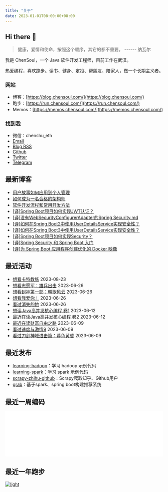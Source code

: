 ```yaml
---
title: "关于"
date: 2023-01-01T08:00:00+08:00
---
```


<!-- readme starts -->

## Hi there 👋

> 健康，爱情和使命，按照这个顺序，其它的都不重要。 ------ 纳瓦尔

我是 ChenSoul，一个 Java 软件开发工程师，目前工作在武汉。

热爱编程，喜欢跑步。读书、健身、定投、帮朋友、陪家人，做一个长期主义者。

### 网站
- 博客：[https://blog.chensoul.com/](https://blog.chensoul.com/)
- 跑步：[https://run.chensoul.com/](https://run.chensoul.com/)
- Memos：[https://memos.chensoul.com/](https://memos.chensoul.com/)



### 找到我

- 微信：chenshu_eth
- [Email](mailto:chensoul.eth@gmail.com)
- [Blog RSS](https://blog.chensoul.com/index.xml)
- [Github](https://github.com/chensoul)
- [Twitter](https://twitter.com/chensoul_eth)
- [Telegram](https://t.me/chensoul_share)



## 最新博客

<!-- blog starts -->
- [用户故事如何应用到个人管理](https://blog.chensoul.com/posts/2023/08/21/user-stories-in-self-manager/)
- [如何成为一名合格的架构师](https://blog.chensoul.com/posts/2023/08/21/architecture/)
- [软件开发流程和常用开发方法](https://blog.chensoul.com/posts/2023/08/21/the-software-development-process/)
- [[译]Spring Boot项目如何实现JWT认证？](https://blog.chensoul.com/posts/2023/08/18/how-to-implement-jwt-authentication-in-spring-boot-project/)
- [[译]没有WebSecurityConfigurerAdapter的Spring Security.md](https://blog.chensoul.com/posts/2023/08/18/spring-security-without-websecurityconfigureradapter/)
- [[译]如何在Spring Boot2中使用UserDetailsService实现安全性？](https://blog.chensoul.com/posts/2023/08/18/how-to-implement-security-in-spring-boot2-using-userdetailsservice/)
- [[译]如何在Spring Boot3中使用UserDetailsService实现安全性？](https://blog.chensoul.com/posts/2023/08/18/how-to-implement-security-in-spring-boot3-using-userdetailsservice/)
- [[译]Spring Boot项目如何实现Security？](https://blog.chensoul.com/posts/2023/08/18/how-to-implement-security-in-spring-boot-project/)
- [[译]Spring Security 和 Spring Boot 入门](https://blog.chensoul.com/posts/2023/08/16/spring-security/)
- [[译]为 Spring Boot 应用程序创建优化的 Docker 映像](https://blog.chensoul.com/posts/2023/08/16/spring-boot-docker/)
<!-- blog ends -->

## 最近活动

<!-- douban starts -->
- [想看卡特教练](http://movie.douban.com/subject/1309017/) 2023-08-23
- [想看志愿军：雄兵出击](http://movie.douban.com/subject/35496350/) 2023-06-26
- [想看封神第一部：朝歌风云](http://movie.douban.com/subject/10604086/) 2023-06-26
- [想看我爱你！](http://movie.douban.com/subject/35818074/) 2023-06-26
- [看过消失的她](http://movie.douban.com/subject/35660795/) 2023-06-26
- [想读Java高并发核心编程 卷1](https://book.douban.com/subject/35446284/) 2023-06-12
- [最近在读Java高并发核心编程 卷2](https://book.douban.com/subject/35446285/) 2023-06-12
- [最近在读财富自由之路](https://book.douban.com/subject/27094706/) 2023-06-09
- [看过速度与激情9](http://movie.douban.com/subject/25728006/) 2023-06-09
- [看过刀剑神域进击篇：暮色黄昏](http://movie.douban.com/subject/35652451/) 2023-06-09
<!-- douban ends -->


## 最近发布

<!-- recent_releases starts -->
- [learning-hadoop](https://github.com/chensoul/learning-hadoop/releases/tag/v0.0.1)：学习 hadoop 示例代码
- [learning-spark](https://github.com/chensoul/learning-spark/releases/tag/v0.0.1)：学习 spark 示例代码
- [scrapy-zhihu-github](https://github.com/chensoul/scrapy-zhihu-github/releases/tag/v0.0.1)：Scrapy爬取知乎、Github用户
- [grab](https://github.com/chensoul/grab/releases/tag/v0.0.1)：基于spark、spring boot构建推荐系统
<!-- recent_releases ends -->


## 最近一周编码

![light](https://raw.githubusercontent.com/chensoul/chensoul/main/images/wakatime_weekly_language_stats.svg#gh-light-mode-only)

## 最近一年跑步

[![light](https://raw.githubusercontent.com/chensoul/running_page/master/assets/github_2023.svg#gh-light-mode-only)](https://run.chensoul.com)

<!-- readme ends -->
